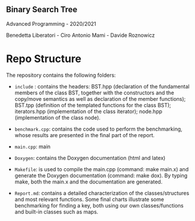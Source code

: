 ## Binary Search Tree

Advanced Programming - 2020/2021

Benedetta Liberatori - Ciro Antonio Mami - Davide Roznowicz


# Repo Structure

The repository contains the following folders:

* `include` : contains the headers: BST.hpp (declaration of the fundamental members of the class BST, together with the constructors and the copy/move semantics as well as declaration of the member functions); BST.tpp (definition of the templated functions for the class BST); iterators.hpp (implementation of the class iterator); node.hpp (implementation of the class node).

* `benchmark.cpp`: contains the code used to perform the benchmarking, whose results are presented in the final part of the report.

* `main.cpp`: main

* `Doxygen`: contains the Doxygen documentation (html and latex)

* `Makefile`: is used to compile the main.cpp (command: make main.x) and generate the Doxygen documentation (command: make dox). By typing make, both the main.x and the documentation are generated.

* `Report.md`: contains a detailed characterization of the classes/structures and most relevant functions. Some final charts illustrate some benchmarking for finding a key, both using our own classes/functions and built-in classes such as maps.
